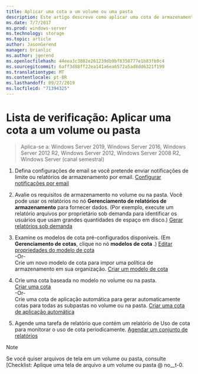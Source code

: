 ```yaml
---
title: Aplicar uma cota a um volume ou uma pasta
description: Este artigo descreve como aplicar uma cota de armazenamento a um volume ou uma pasta
ms.date: 7/7/2017
ms.prod: windows-server
ms.technology: storage
ms.topic: article
author: JasonGerend
manager: brianlic
ms.author: jgerend
ms.openlocfilehash: 44eea3c3802e261239db9bf8350777e1b83fb9c4
ms.sourcegitcommit: 6aff3d88ff22ea141a6ea6572a5ad8dd6321f199
ms.translationtype: MT
ms.contentlocale: pt-BR
ms.lasthandoff: 09/27/2019
ms.locfileid: "71394325"
---
```

# <a name="checklist-apply-a-quota-to-a-volume-or-folder"></a>Lista de verificação: Aplicar uma cota a um volume ou pasta

> Aplica-se a: Windows Server 2019, Windows Server 2016, Windows Server 2012 R2, Windows Server 2012, Windows Server 2008 R2, Windows Server (canal semestral)

1. Defina configurações de email se você pretende enviar notificações de limite ou relatórios de armazenamento por email. [Configurar notificações por email](configure-email-notifications.md)

2. Avalie os requisitos de armazenamento no volume ou na pasta. Você pode usar os relatórios no nó **Gerenciamento de relatórios de armazenamento** para fornecer dados. (Por exemplo, execute um relatório arquivos por proprietário sob demanda para identificar os usuários que usam grandes quantidades de espaço em disco.) [Gerar relatórios sob demanda](generate-reports-on-demand.md)

3. Examine os modelos de cota pré-configurados disponíveis. (Em **Gerenciamento de cotas**, clique no nó **modelos de cota** .) [Editar propriedades do modelo de cota](edit-quota-template-properties.md) 
<br />-Or- <br /> Crie um novo modelo de cota para impor uma política de armazenamento em sua organização. [Criar um modelo de cota](create-quota-template.md)

4. Crie uma cota baseada no modelo no volume ou na pasta.  
 [Criar uma cota](create-quota.md) <br /> -Or- <br /> Crie uma cota de aplicação automática para gerar automaticamente cotas para todas as subpastas no volume ou na pasta. [Criar uma cota de aplicação automática](create-auto-apply-quota.md)

6. Agende uma tarefa de relatório que contém um relatório de Uso de cota para monitorar o uso de cota periodicamente. [Agendar um conjunto de relatórios](schedule-set-of-reports.md)

> [!Note]
> Se você quiser arquivos de tela em um volume ou pasta, consulte [Checklist: Aplique uma tela de arquivo a um volume ou pasta @ no__t-0.











